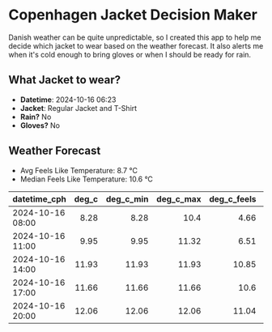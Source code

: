 
# Copenhagen Jacket Decision Maker

Danish weather can be quite unpredictable, so I created this app to help me decide which jacket to wear based on the weather forecast. 
It also alerts me when it's cold enough to bring gloves or when I should be ready for rain.

## What Jacket to wear?

- **Datetime**: 2024-10-16 06:23
- **Jacket**: Regular Jacket and T-Shirt
- **Rain?** No
- **Gloves?** No

## Weather Forecast
- Avg Feels Like Temperature: 8.7 °C
- Median Feels Like Temperature: 10.6 °C

| datetime_cph     |   deg_c |   deg_c_min |   deg_c_max |   deg_c_feels | weather   | wind   | rain   |
|:-----------------|--------:|------------:|------------:|--------------:|:----------|:-------|:-------|
| 2024-10-16 08:00 |    8.28 |        8.28 |       10.4  |          4.66 | Clouds    | High   | None   |
| 2024-10-16 11:00 |    9.95 |        9.95 |       11.32 |          6.51 | Clouds    | High   | None   |
| 2024-10-16 14:00 |   11.93 |       11.93 |       11.93 |         10.85 | Clouds    | High   | None   |
| 2024-10-16 17:00 |   11.66 |       11.66 |       11.66 |         10.6  | Clouds    | High   | None   |
| 2024-10-16 20:00 |   12.06 |       12.06 |       12.06 |         11.04 | Clouds    | High   | None   |
        